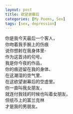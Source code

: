 ```yaml
---
layout: post
title: 欲望谢幕后
categories: [My Poems, Sex]
tags: [sex, depression]
---
```


你是我今天最后一个客人，  
你吻着我手腕上的伤痕  
说你想射在我身体里-  
作为这首诗的句号。  
我是你今夜的作品，  
你的痕迹留在我的身体、  
在这潮湿的空气里、  
在这欲望谢幕后的空虚里。  
你一直叫我女朋友，  
就连付我钱的时候也叫着女朋友。  
但纸币上的富兰克林  
才是我的男朋友。

